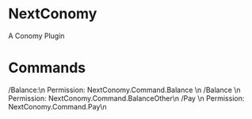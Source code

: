 # NextConomy
A Conomy Plugin


# Commands
 /Balance:\n
   Permission: NextConomy.Command.Balance \n
 /Balance <Player>\n
   Permission: NextConomy.Command.BalanceOther\n
 /Pay <Player> <Amount>\n
   Permission: NextConomy.Command.Pay\n
